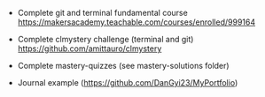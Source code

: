 * Complete git and terminal fundamental course<br/>
https://makersacademy.teachable.com/courses/enrolled/999164

* Complete clmystery challenge (terminal and git)<br/>
https://github.com/amittauro/clmystery

* Complete mastery-quizzes (see mastery-solutions folder)

* Journal example (https://github.com/DanGyi23/MyPortfolio)
